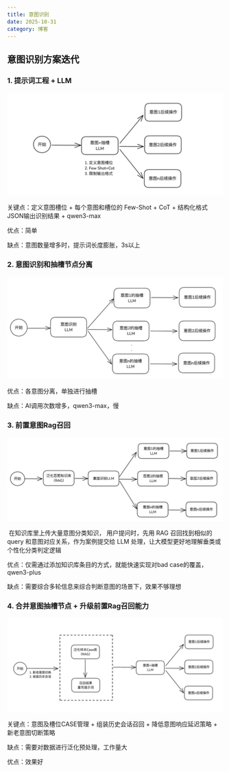 ```yaml
---
title: 意图识别
date: 2025-10-31
category: 博客
---
```




## 意图识别方案迭代

### 1. 提示词工程 + LLM

![](./imagine/8af5ceb10459465da8deb33b55beb139.webp)

关键点：定义意图槽位 + 每个意图和槽位的 Few-Shot + CoT + 结构化格式JSON输出识别结果 + qwen3-max

优点：简单

缺点：意图数量增多时，提示词长度膨胀，3s以上

### 2. 意图识别和抽槽节点分离

![](./imagine/cafa70a376144417945325ea5bf853f9.webp)

优点：各意图分离，单独进行抽槽

缺点：AI调用次数增多，qwen3-max，慢

### 3. 前置意图Rag召回

![](./imagine/246fe9aa19e14456889fe7df041ba14b.webp)

​	在知识库里上传大量意图分类知识， 用户提问时，先用 RAG 召回找到相似的 query 和意图对应关系，作为案例提交给 LLM 处理，让大模型更好地理解垂类或个性化分类判定逻辑

优点：仅需通过添加知识库条目的方式，就能快速实现对bad case的覆盖，qwen3-plus

缺点：需要综合多轮信息来综合判断意图的场景下，效果不够理想

### 4. 合并意图抽槽节点 + 升级前置Rag召回能力

![](./imagine/a01a3fdb612242e4a449d87154ba3518.webp)

关键点：意图及槽位CASE管理 + 组装历史会话召回 + 降低意图响应延迟策略 + 新老意图切断策略

缺点：需要对数据进行泛化预处理，工作量大

优点：效果好
